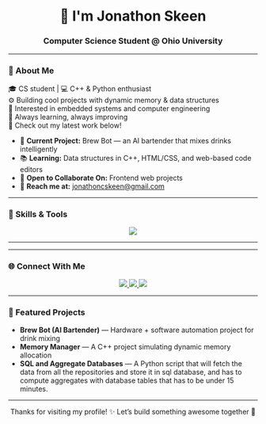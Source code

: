 <!--
  Welcome to Jonathon Skeen’s GitHub Profile!
-->

<h1 align="center">👋 I'm Jonathon Skeen</h1>
<h3 align="center">Computer Science Student @ Ohio University</h3>

---

### 🌟 About Me  
🎓 CS student | 💻 C++ & Python enthusiast  
⚙️ Building cool projects with dynamic memory & data structures  
🔬 Interested in embedded systems and computer engineering  
🌟 Always learning, always improving  
📂 Check out my latest work below!  

- 🔭 **Current Project:** Brew Bot — an AI bartender that mixes drinks intelligently  
- 📚 **Learning:** Data structures in C++, HTML/CSS, and web-based code editors  
- 🤝 **Open to Collaborate On:** Frontend web projects  
- 📧 **Reach me at:** [jonathoncskeen@gmail.com](mailto:jonathoncskeen@gmail.com)  

---

### 🧰 Skills & Tools  

<p align="center">
  <!-- Languages -->
  <img src="https://skillicons.dev/icons?i=cpp,python,html,css,js,nodejs,arduino,raspberrypi,git,docker,github,linux,vscode,bash" />
</p>

---



---

### 🌐 Connect With Me  

<p align="center">
  <a href="mailto:jonathoncskeen@gmail.com">
    <img src="https://img.shields.io/badge/Email-D14836?style=for-the-badge&logo=gmail&logoColor=white" />
  </a>
  <a href="https://www.linkedin.com/in/jonathon-skeen-92442034a/">
    <img src="https://img.shields.io/badge/LinkedIn-0077B5?style=for-the-badge&logo=linkedin&logoColor=white" />
  </a>
  <a href="https://app.joinhandshake.com/profiles/mxjt9g">
    <img src="https://img.shields.io/badge/Handshake-2C2C2C?style=for-the-badge&logo=handshake&logoColor=white" />
  </a>
</p>

---

### 🧩 Featured Projects  

- **Brew Bot (AI Bartender)** — Hardware + software automation project for drink mixing  
- **Memory Manager** — A C++ project simulating dynamic memory allocation  
- **SQL and Aggregate Databases** — A Python script that will fetch the data from all the repositories and store it in sql database, and has to compute aggregates with database tables that has to be under 15 minutes. 

---

<p align="center">
  Thanks for visiting my profile! ✨  
  Let’s build something awesome together 🚀
</p>
